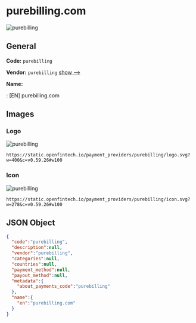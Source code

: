 
# purebilling.com 
![purebilling](https://static.openfintech.io/payment_providers/purebilling/logo.svg?w=400&c=v0.59.26#w100)  

## General 
 
**Code:** `purebilling` 
 
**Vendor:** `purebilling` [show -->](/vendors/purebilling/) 
 
**Name:** 
 
:	[EN] purebilling.com 
 

## Images 

### Logo 
 
![purebilling](https://static.openfintech.io/payment_providers/purebilling/logo.svg?w=400&c=v0.59.26#w100)  

```
https://static.openfintech.io/payment_providers/purebilling/logo.svg?w=400&c=v0.59.26#w100
```  

### Icon 
 
![purebilling](https://static.openfintech.io/payment_providers/purebilling/icon.svg?w=278&c=v0.59.26#w100)  

```
https://static.openfintech.io/payment_providers/purebilling/icon.svg?w=278&c=v0.59.26#w100
```  

## JSON Object 

```json
{
  "code":"purebilling",
  "description":null,
  "vendor":"purebilling",
  "categories":null,
  "countries":null,
  "payment_method":null,
  "payout_method":null,
  "metadata":{
    "about_payments_code":"purebilling"
  },
  "name":{
    "en":"purebilling.com"
  }
}
```  

